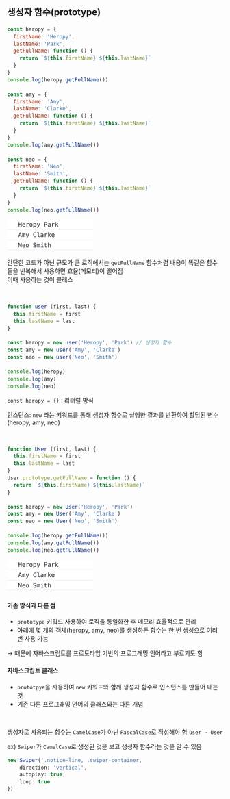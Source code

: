 ## 생성자 함수(prototype)

```jsx
const heropy = {
  firstName: 'Heropy',
  lastName: 'Park',
  getFullName: function () {
    return `${this.firstName} ${this.lastName}`
  }
}
console.log(heropy.getFullName())

const amy = {
  firstName: 'Amy',
  lastName: 'Clarke',
  getFullName: function () {
    return `${this.firstName} ${this.lastName}`
  }
}
console.log(amy.getFullName())

const neo = {
  firstName: 'Neo',
  lastName: 'Smith',
  getFullName: function () {
    return `${this.firstName} ${this.lastName}`
  }
}
console.log(neo.getFullName())
```

<img src="../images/4-1-1.png" width="200px" />

간단한 코드가 아닌 규모가 큰 로직에서는 `getFullName` 함수처럼 내용이 똑같은 함수들을 반복해서 사용하면 효율(메모리)이 떨어짐  
이때 사용하는 것이 클래스
  
<br/>

```jsx
function user (first, last) {
  this.firstName = first
  this.lastName = last
}

const heropy = new user('Heropy', 'Park') // 생성자 함수
const amy = new user('Amy', 'Clarke')
const neo = new user('Neo', 'Smith')

console.log(heropy)
console.log(amy)
console.log(neo)
```

`const heropy = {}` : 리터럴 방식

인스턴스: `new` 라는 키워드를 통해 생성자 함수로 실행한 결과를 반환하여 할당된 변수(heropy, amy, neo)

<br/>

```jsx
function User (first, last) {
  this.firstName = first
  this.lastName = last
}
User.prototype.getFullName = function () {
  return `${this.firstName} ${this.lastName}`
}

const heropy = new User('Heropy', 'Park')
const amy = new User('Amy', 'Clarke')
const neo = new User('Neo', 'Smith')

console.log(heropy.getFullName())
console.log(amy.getFullName())
console.log(neo.getFullName())
```

<img src="../images/4-1-1.png" width="200px" />

<br/>

#### 기존 방식과 다른 점
- `prototype` 키워드 사용하여 로직을 통일화한 후 메모리 효율적으로 관리
- 아래에 몇 개의 객체(heropy, amy, neo)를 생성하든 함수는 한 번 생성으로 여러 번 사용 가능

→ 때문에 자바스크립트를 프로토타입 기반의 프로그래밍 언어라고 부르기도 함

#### 자바스크립트 클래스
- `prototpye`을 사용하여 `new` 키워드와 함께 생성자 함수로 인스턴스를 만들어 내는 것
- 기존 다른 프로그래밍 언어의 클래스와는 다른 개념

<br/>

생성자로 사용되는 함수는 `CamelCase`가 아닌 `PascalCase`로 작성해야 함
`user → User`

ex) `Swiper`가 `CamelCase`로 생성된 것을 보고 생성자 함수라는 것을 알 수 있음

```jsx
new Swiper('.notice-line, .swiper-container,
	direction: 'vertical',
	autoplay: true,
	loop: true
})
```